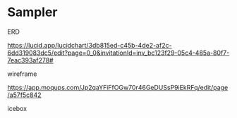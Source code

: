 # Sampler


ERD

https://lucid.app/lucidchart/3db815ed-c45b-4de2-af2c-6dd319083dc5/edit?page=0_0&invitationId=inv_bc123f29-05c4-485a-80f7-7eac393af278#


wireframe

https://app.moqups.com/Jp2qaYFiFfOGw70r46GeDUSsP9iEkRFq/edit/page/a57f5c842

icebox

